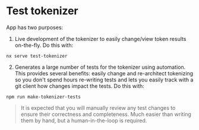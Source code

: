 # Test tokenizer

App has two purposes:

1. Live development of the tokenizer to easily change/view token results on-the-fly. Do this with:

```
nx serve test-tokenizer
```

2. Generates a large number of tests for the tokenizer using automation. This provides several benefits: easily change and re-architect tokenizing so you don't spend hours re-writing tests and lets you easily track with a git client how changes impact the tests. Do this with:

```
npm run make-tokenizer-tests
```

> It is expected that you will manually review any test changes to ensure their correctness and completeness. Much easier than writing them by hand, but a human-in-the-loop is required.
